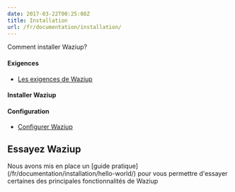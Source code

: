 ```yaml
---
date: 2017-03-22T00:25:08Z
title: Installation
url: /fr/documentation/installation/
---
```


Comment installer Waziup?

#### Exigences

* [Les exigences de Waziup](/fr/documentation/how-waziup-works/requirements)

#### Installer Waziup


#### Configuration

* [Configurer Waziup](/fr/documentation/installation/configure-waziup/)

## Essayez Waziup

Nous avons mis en place un [guide pratique] (/fr/documentation/installation/hello-world/) pour vous permettre d'essayer certaines des principales fonctionnalités de Waziup


